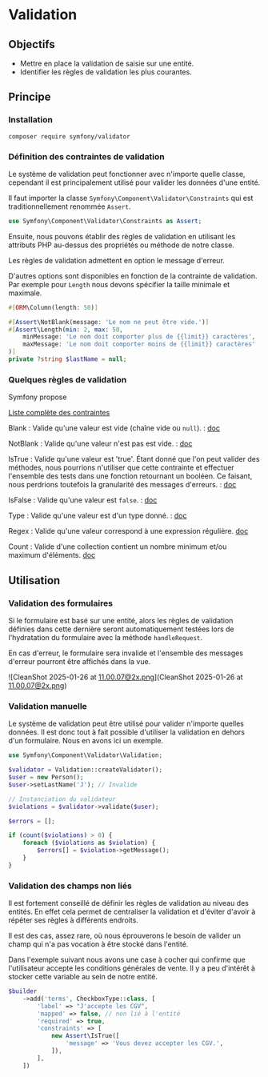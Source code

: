 # Validation

## Objectifs

- Mettre en place la validation de saisie sur une entité.
- Identifier les règles de validation les plus courantes.

## Principe

### Installation

```
composer require symfony/validator
```

### Définition des contraintes de validation 

Le système de validation peut fonctionner avec n'importe quelle classe, cependant il est principalement utilisé pour valider les données d'une entité.

Il faut importer la classe `Symfony\Component\Validator\Constraints` qui est traditionnellement renommée `Assert`.

```php
use Symfony\Component\Validator\Constraints as Assert;
```

Ensuite, nous pouvons établir des règles de validation en utilisant les attributs PHP au-dessus des propriétés ou méthode de notre classe.

Les règles de validation admettent en option le message d'erreur. 

D'autres options sont disponibles en fonction de la contrainte de validation. Par exemple pour `Length` nous devons spécifier la taille minimale et maximale.  

```php
#[ORM\Column(length: 50)]

#[Assert\NotBlank(message: 'Le nom ne peut être vide.')]
#[Assert\Length(min: 2, max: 50,
    minMessage: 'Le nom doit comporter plus de {{limit}} caractères',
    maxMessage: 'Le nom doit comporter moins de {{limit}} caractères'
)]
private ?string $lastName = null;
```

### Quelques règles de validation

Symfony propose 

[Liste complète des contraintes](https://symfony.com/doc/current/validation.html)

Blank
: Valide qu'une valeur est vide (chaîne vide ou `null`).
: [doc](https://symfony.com/doc/current/reference/constraints/Blank.html)

NotBlank
: Valide qu'une valeur n'est pas est vide.
: [doc](https://symfony.com/doc/current/reference/constraints/NotBlank.html)

IsTrue
: Valide qu'une valeur est 'true'. Étant donné que l'on peut valider des méthodes, nous pourrions n'utiliser que cette contrainte et effectuer l'ensemble des tests dans une fonction retournant un booléen. Ce faisant, nous perdrions toutefois la granularité des messages d'erreurs.
: [doc](https://symfony.com/doc/current/reference/constraints/IsTrue.html)

IsFalse
: Valide qu'une valeur est `false`.
: [doc](https://symfony.com/doc/current/reference/constraints/IsFalse.html)

Type
: Valide qu'une valeur est d'un type donné.
: [doc](https://symfony.com/doc/current/reference/constraints/Type.html)

Regex
: Valide qu'une valeur correspond à une expression régulière.
[doc](https://symfony.com/doc/current/reference/constraints/Regex.html)

Count
: Valide d'une collection contient un nombre minimum et/ou maximum d'éléments.
[doc](https://symfony.com/doc/current/reference/constraints/Count.html)

## Utilisation

### Validation des formulaires

Si le formulaire est basé sur une entité, alors les règles de validation définies dans cette dernière seront automatiquement testées lors de l'hydratation du formulaire avec la méthode `handleRequest`.

En cas d'erreur, le formulaire sera invalide et l'ensemble des messages d'erreur pourront être affichés dans la vue.

![CleanShot 2025-01-26 at 11.00.07@2x.png](CleanShot 2025-01-26 at 11.00.07@2x.png)

### Validation manuelle

Le système de validation peut être utilisé pour valider n'importe quelles données. Il est donc tout à fait possible d'utiliser la validation en dehors d'un formulaire. Nous en avons ici un exemple.

```php
use Symfony\Component\Validator\Validation;

$validator = Validation::createValidator();
$user = new Person();
$user->setLastName('J'); // Invalide

// Instanciation du validateur
$violations = $validator->validate($user);

$errors = [];

if (count($violations) > 0) {
    foreach ($violations as $violation) {
        $errors[] = $violation->getMessage();
    }
}
```

### Validation des champs non liés

Il est fortement conseillé de définir les règles de validation au niveau des entités. En effet cela permet de centraliser la validation et d'éviter d'avoir à répéter ses règles à différents endroits. 

Il est des cas, assez rare, où nous éprouverons le besoin de valider un champ qui n'a pas vocation à être stocké dans l'entité. 

Dans l'exemple suivant nous avons une case à cocher qui confirme que l'utilisateur accepte les conditions générales de vente. Il y a peu d'intérêt à stocker cette variable au sein de notre entité.

```php
$builder
    ->add('terms', CheckboxType::class, [
        'label' => "J'accepte les CGV",
        'mapped' => false, // non lié à l'entité
        'required' => true,
        'constraints' => [
            new Assert\IsTrue([
                'message' => 'Vous devez accepter les CGV.',
            ]),
        ],
    ])
```